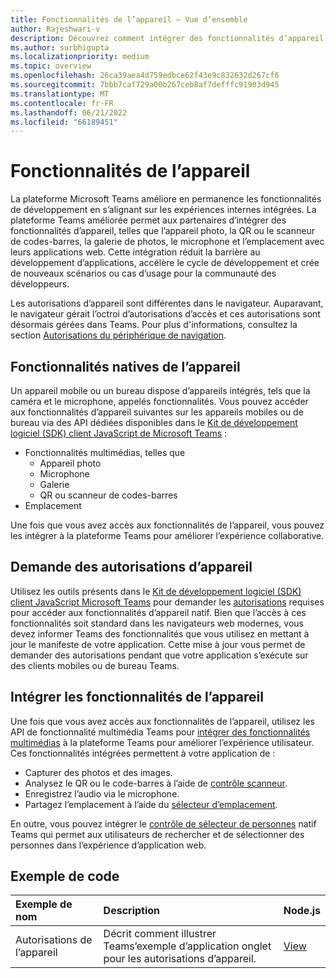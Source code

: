 ```yaml
---
title: Fonctionnalités de l’appareil – Vue d’ensemble
author: Rajeshwari-v
description: Découvrez comment intégrer des fonctionnalités d’appareil natif, telles que la caméra, l’image, le média, le microphone, le code QR, etc. avec Microsoft Teams application.
ms.author: surbhigupta
ms.localizationpriority: medium
ms.topic: overview
ms.openlocfilehash: 26ca39aea4d759edbce62f43e9c832632d267cf6
ms.sourcegitcommit: 7bbb7caf729a00b267ceb8af7defffc91903d945
ms.translationtype: MT
ms.contentlocale: fr-FR
ms.lasthandoff: 06/21/2022
ms.locfileid: "66189451"
---
```

# <a name="device-capabilities"></a>Fonctionnalités de l’appareil

La plateforme Microsoft Teams améliore en permanence les fonctionnalités de développement en s’alignant sur les expériences internes intégrées. La plateforme Teams améliorée permet aux partenaires d’intégrer des fonctionnalités d’appareil, telles que l’appareil photo, la QR ou le scanneur de codes-barres, la galerie de photos, le microphone et l’emplacement avec leurs applications web. Cette intégration réduit la barrière au développement d’applications, accélère le cycle de développement et crée de nouveaux scénarios ou cas d’usage pour la communauté des développeurs.

Les autorisations d’appareil sont différentes dans le navigateur. Auparavant, le navigateur gérait l’octroi d’autorisations d’accès et ces autorisations sont désormais gérées dans Teams. Pour plus d'informations, consultez la section [Autorisations du périphérique de navigation](browser-device-permissions.md).

## <a name="native-device-capabilities"></a>Fonctionnalités natives de l’appareil

Un appareil mobile ou un bureau dispose d’appareils intégrés, tels que la caméra et le microphone, appelés fonctionnalités. Vous pouvez accéder aux fonctionnalités d’appareil suivantes sur les appareils mobiles ou de bureau via des API dédiées disponibles dans le [Kit de développement logiciel (SDK) client JavaScript de Microsoft Teams](/javascript/api/overview/msteams-client?view=msteams-client-js-latest&preserve-view=true) : 

* Fonctionnalités multimédias, telles que
  * Appareil photo
  * Microphone
  * Galerie
  * QR ou scanneur de codes-barres
* Emplacement

Une fois que vous avez accès aux fonctionnalités de l’appareil, vous pouvez les intégrer à la plateforme Teams pour améliorer l’expérience collaborative.

## <a name="request-device-permissions"></a>Demande des autorisations d’appareil

Utilisez les outils présents dans le [Kit de développement logiciel (SDK) client JavaScript Microsoft Teams](/javascript/api/overview/msteams-client?view=msteams-client-js-latest&preserve-view=true) pour demander les [autorisations](native-device-permissions.md) requises pour accéder aux fonctionnalités d’appareil natif. Bien que l’accès à ces fonctionnalités soit standard dans les navigateurs web modernes, vous devez informer Teams des fonctionnalités que vous utilisez en mettant à jour le manifeste de votre application. Cette mise à jour vous permet de demander des autorisations pendant que votre application s’exécute sur des clients mobiles ou de bureau Teams.

## <a name="integrate-device-capabilities"></a>Intégrer les fonctionnalités de l’appareil

Une fois que vous avez accès aux fonctionnalités de l’appareil, utilisez les API de fonctionnalité multimédia Teams pour [intégrer des fonctionnalités multimédias](media-capabilities.md) à la plateforme Teams pour améliorer l’expérience utilisateur. Ces fonctionnalités intégrées permettent à votre application de :

* Capturer des photos et des images.
* Analysez le QR ou le code-barres à l’aide de [contrôle scanneur](qr-barcode-scanner-capability.md).
* Enregistrez l’audio via le microphone.
* Partagez l’emplacement à l’aide du [sélecteur d’emplacement](location-capability.md).

En outre, vous pouvez intégrer le [contrôle de sélecteur de personnes](people-picker-capability.md) natif Teams qui permet aux utilisateurs de rechercher et de sélectionner des personnes dans l’expérience d’application web.

## <a name="code-sample"></a>Exemple de code

| Exemple de nom           | Description | Node.js    |
|:---------------------|:--------------|:---------|
|Autorisations de l’appareil | Décrit comment illustrer Teams’exemple d’application onglet pour les autorisations d’appareil. |[View](<https://github.com/OfficeDev/Microsoft-Teams-Samples/tree/main/samples/tab-device-permissions/nodejs>)|
